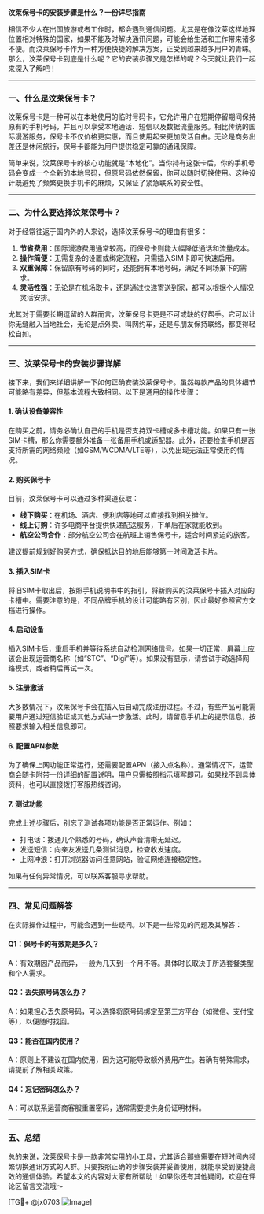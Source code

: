 **汶莱保号卡的安装步骤是什么？一份详尽指南**

相信不少人在出国旅游或者工作时，都会遇到通信问题。尤其是在像汶莱这样地理位置相对特殊的国家，如果不能及时解决通讯问题，可能会给生活和工作带来诸多不便。而汶莱保号卡作为一种方便快捷的解决方案，正受到越来越多用户的青睐。那么，汶莱保号卡到底是什么呢？它的安装步骤又是怎样的呢？今天就让我们一起来深入了解吧！

---

### **一、什么是汶莱保号卡？**

汶莱保号卡是一种可以在本地使用的临时号码卡，它允许用户在短期停留期间保持原有的手机号码，并且可以享受本地通话、短信以及数据流量服务。相比传统的国际漫游服务，保号卡不仅价格更实惠，而且使用起来更加灵活自由。无论是商务出差还是休闲旅行，保号卡都能为用户提供稳定可靠的通讯保障。

简单来说，汶莱保号卡的核心功能就是“本地化”。当你持有这张卡后，你的手机号码会变成一个全新的本地号码，但原号码依然保留，你可以随时切换使用。这种设计既避免了频繁更换手机卡的麻烦，又保证了紧急联系的安全性。

---

### **二、为什么要选择汶莱保号卡？**

对于经常往返于国内外的人来说，选择汶莱保号卡的理由有很多：

1. **节省费用**：国际漫游费用通常较高，而保号卡则能大幅降低通话和流量成本。
2. **操作简便**：无需复杂的设置或绑定流程，只需插入SIM卡即可快速启用。
3. **双重保障**：保留原有号码的同时，还能拥有本地号码，满足不同场景下的需求。
4. **灵活性强**：无论是在机场取卡，还是通过快递寄送到家，都可以根据个人情况灵活安排。

尤其对于需要长期逗留的人群而言，汶莱保号卡更是不可或缺的好帮手。它可以让你无缝融入当地社会，无论是点外卖、叫网约车，还是与朋友保持联络，都变得轻松自如。

---

### **三、汶莱保号卡的安装步骤详解**

接下来，我们来详细讲解一下如何正确安装汶莱保号卡。虽然每款产品的具体细节可能略有差异，但基本流程大致相同。以下是通用的操作步骤：

#### **1. 确认设备兼容性**
在购买之前，请务必确认自己的手机是否支持双卡槽或多卡槽功能。如果只有一张SIM卡槽，那么你需要额外准备一张备用手机或适配器。此外，还要检查手机是否支持所需的网络频段（如GSM/WCDMA/LTE等），以免出现无法正常使用的情况。

#### **2. 购买保号卡**
目前，汶莱保号卡可以通过多种渠道获取：
- **线下购买**：在机场、酒店、便利店等地可以直接找到相关摊位。
- **线上订购**：许多电商平台提供快递配送服务，下单后在家就能收到。
- **航空公司合作**：部分航空公司会在航班上销售保号卡，适合时间紧迫的旅客。

建议提前规划好购买方式，确保抵达目的地后能够第一时间激活卡片。

#### **3. 插入SIM卡**
将旧SIM卡取出后，按照手机说明书中的指引，将新购买的汶莱保号卡插入对应的卡槽中。需要注意的是，不同品牌手机的设计可能略有区别，因此最好参照官方文档进行操作。

#### **4. 启动设备**
插入SIM卡后，重启手机并等待系统自动检测网络信号。如果一切正常，屏幕上应该会出现运营商名称（如“STC”、“Digi”等）。如果没有显示，请尝试手动选择网络模式，或者稍后再试一次。

#### **5. 注册激活**
大多数情况下，汶莱保号卡会在插入后自动完成注册过程。不过，有些产品可能需要用户通过短信验证或其他方式进一步激活。此时，请留意手机上的提示信息，按照要求输入相关信息即可。

#### **6. 配置APN参数**
为了确保上网功能正常运行，还需要配置APN（接入点名称）。通常情况下，运营商会随卡附带一份详细的配置说明，用户只需按照指示填写即可。如果找不到具体资料，也可以直接拨打客服热线咨询。

#### **7. 测试功能**
完成上述步骤后，别忘了测试各项功能是否正常运作。例如：
- 打电话：拨通几个熟悉的号码，确认声音清晰无延迟。
- 发送短信：向亲友发送几条测试消息，检查收发速度。
- 上网冲浪：打开浏览器访问任意网站，验证网络连接稳定性。

如果有任何异常情况，可以联系客服寻求帮助。

---

### **四、常见问题解答**

在实际操作过程中，可能会遇到一些疑问。以下是一些常见的问题及其解答：

#### **Q1：保号卡的有效期是多久？**
A：有效期因产品而异，一般为几天到一个月不等。具体时长取决于所选套餐类型和个人需求。

#### **Q2：丢失原号码怎么办？**
A：如果担心丢失原号码，可以选择将原号码绑定至第三方平台（如微信、支付宝等），以便随时找回。

#### **Q3：能否在国内使用？**
A：原则上不建议在国内使用，因为这可能导致额外费用产生。若确有特殊需求，请提前了解相关政策。

#### **Q4：忘记密码怎么办？**
A：可以联系运营商客服重置密码，通常需要提供身份证明材料。

---

### **五、总结**

总的来说，汶莱保号卡是一款非常实用的小工具，尤其适合那些需要在短时间内频繁切换通讯方式的人群。只要按照正确的步骤安装并妥善使用，就能享受到便捷高效的通信体验。希望本文的内容对大家有所帮助！如果你还有其他疑问，欢迎在评论区留言交流哦～

[TG💪+ @jx0703 ![Image](https://github.com/user-attachments/assets/dbca1d08-cadb-493c-b0ec-ad6f7a83f270)]